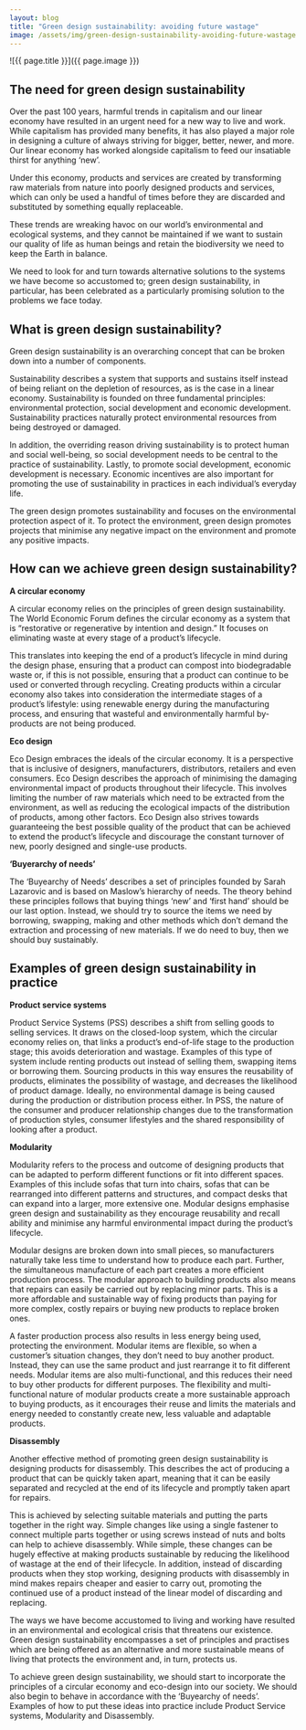 ```yaml
---
layout: blog
title: "Green design sustainability: avoiding future wastage"
image: /assets/img/green-design-sustainability-avoiding-future-wastage.jpg
---
```

![{{ page.title }}]({{ page.image }})


## The need for green design sustainability
Over the past 100 years, harmful trends in capitalism and our linear economy have resulted in an urgent need for a new way to live and work. While capitalism has provided many benefits, it has also played a major role in designing a culture of always striving for bigger, better, newer, and more. Our linear economy has worked alongside capitalism to feed our insatiable thirst for anything ‘new’.

Under this economy, products and services are created by transforming raw materials from nature into poorly designed products and services, which can only be used a handful of times before they are discarded and substituted by something equally replaceable.

These trends are wreaking havoc on our world’s environmental and ecological systems, and they cannot be maintained if we want to sustain our quality of life as human beings and retain the biodiversity we need to keep the Earth in balance.

We need to look for and turn towards alternative solutions to the systems we have become so accustomed to; green design sustainability, in particular, has been celebrated as a particularly promising solution to the problems we face today.

## What is green design sustainability?
Green design sustainability is an overarching concept that can be broken down into a number of components.

Sustainability describes a system that supports and sustains itself instead of being reliant on the depletion of resources, as is the case in a linear economy. Sustainability is founded on three fundamental principles: environmental protection, social development and economic development. Sustainability practices naturally protect environmental resources from being destroyed or damaged.

In addition, the overriding reason driving sustainability is to protect human and social well-being, so social development needs to be central to the practice of sustainability. Lastly, to promote social development, economic development is necessary. Economic incentives are also important for promoting the use of sustainability in practices in each individual’s everyday life.

The green design promotes sustainability and focuses on the environmental protection aspect of it. To protect the environment, green design promotes projects that minimise any negative impact on the environment and promote any positive impacts.

## How can we achieve green design sustainability?
**A circular economy**

A circular economy relies on the principles of green design sustainability. The World Economic Forum defines the circular economy as a system that is “restorative or regenerative by intention and design.” It focuses on eliminating waste at every stage of a product’s lifecycle.

This translates into keeping the end of a product’s lifecycle in mind during the design phase, ensuring that a product can compost into biodegradable waste or, if this is not possible, ensuring that a product can continue to be used or converted through recycling. Creating products within a circular economy also takes into consideration the intermediate stages of a product’s lifestyle: using renewable energy during the manufacturing process, and ensuring that wasteful and environmentally harmful by-products are not being produced.

**Eco design**

Eco Design embraces the ideals of the circular economy. It is a perspective that is inclusive of designers, manufacturers, distributors, retailers and even consumers. Eco Design describes the approach of minimising the damaging environmental impact of products throughout their lifecycle. This involves limiting the number of raw materials which need to be extracted from the environment, as well as reducing the ecological impacts of the distribution of products, among other factors. Eco Design also strives towards guaranteeing the best possible quality of the product that can be achieved to extend the product’s lifecycle and discourage the constant turnover of new, poorly designed and single-use products.

**‘Buyerarchy of needs’**

The ‘Buyearchy of Needs’ describes a set of principles founded by Sarah Lazarovic and is based on Maslow’s hierarchy of needs. The theory behind these principles follows that buying things ‘new’ and ‘first hand’ should be our last option. Instead, we should try to source the items we need by borrowing, swapping, making and other methods which don’t demand the extraction and processing of new materials. If we do need to buy, then we should buy sustainably.

## Examples of green design sustainability in practice
**Product service systems**

Product Service Systems (PSS) describes a shift from selling goods to selling services. It draws on the closed-loop system, which the circular economy relies on, that links a product’s end-of-life stage to the production stage; this avoids deterioration and wastage. Examples of this type of system include renting products out instead of selling them, swapping items or borrowing them. Sourcing products in this way ensures the reusability of products, eliminates the possibility of wastage, and decreases the likelihood of product damage. Ideally, no environmental damage is being caused during the production or distribution process either. In PSS, the nature of the consumer and producer relationship changes due to the transformation of production styles, consumer lifestyles and the shared responsibility of looking after a product.

**Modularity**

Modularity refers to the process and outcome of designing products that can be adapted to perform different functions or fit into different spaces. Examples of this include sofas that turn into chairs, sofas that can be rearranged into different patterns and structures, and compact desks that can expand into a larger, more extensive one. Modular designs emphasise green design and sustainability as they encourage reusability and recall ability and minimise any harmful environmental impact during the product’s lifecycle.

Modular designs are broken down into small pieces, so manufacturers naturally take less time to understand how to produce each part. Further, the simultaneous manufacture of each part creates a more efficient production process. The modular approach to building products also means that repairs can easily be carried out by replacing minor parts. This is a more affordable and sustainable way of fixing products than paying for more complex, costly repairs or buying new products to replace broken ones.

A faster production process also results in less energy being used, protecting the environment. Modular items are flexible, so when a customer’s situation changes, they don’t need to buy another product. Instead, they can use the same product and just rearrange it to fit different needs. Modular items are also multi-functional, and this reduces their need to buy other products for different purposes. The flexibility and multi-functional nature of modular products create a more sustainable approach to buying products, as it encourages their reuse and limits the materials and energy needed to constantly create new, less valuable and adaptable products.

**Disassembly**

Another effective method of promoting green design sustainability is designing products for disassembly. This describes the act of producing a product that can be quickly taken apart, meaning that it can be easily separated and recycled at the end of its lifecycle and promptly taken apart for repairs.

This is achieved by selecting suitable materials and putting the parts together in the right way. Simple changes like using a single fastener to connect multiple parts together or using screws instead of nuts and bolts can help to achieve disassembly. While simple, these changes can be hugely effective at making products sustainable by reducing the likelihood of wastage at the end of their lifecycle. In addition, instead of discarding products when they stop working, designing products with disassembly in mind makes repairs cheaper and easier to carry out, promoting the continued use of a product instead of the linear model of discarding and replacing.

The ways we have become accustomed to living and working have resulted in an environmental and ecological crisis that threatens our existence. Green design sustainability encompasses a set of principles and practises which are being offered as an alternative and more sustainable means of living that protects the environment and, in turn, protects us.

To achieve green design sustainability, we should start to incorporate the principles of a circular economy and eco-design into our society. We should also begin to behave in accordance with the ‘Buyearchy of needs’. Examples of how to put these ideas into practice include Product Service systems, Modularity and Disassembly.
